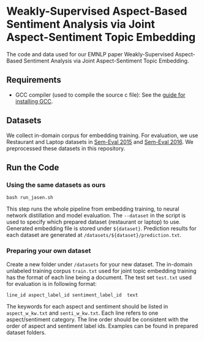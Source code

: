 # Weakly-Supervised Aspect-Based Sentiment Analysis via Joint Aspect-Sentiment Topic Embedding 

The code and data used for our EMNLP paper Weakly-Supervised Aspect-Based Sentiment Analysis via Joint Aspect-Sentiment Topic Embedding.

## Requirements

* GCC compiler (used to compile the source c file): See the [guide for installing GCC](https://gcc.gnu.org/wiki/InstallingGCC).

## Datasets

We collect in-domain corpus for embedding training. For evaluation, we use Restaurant and Laptop datasets in [Sem-Eval 2015](http://alt.qcri.org/semeval2015/task12/) and [Sem-Eval 2016](http://alt.qcri.org/semeval2016/task5/). We preprocessed these datasets in this repository.

## Run the Code

### Using the same datasets as ours
```
bash run_jasen.sh
```
This step runs the whole pipeline from embedding training, to neural network distillation and model evaluation. The ``--dataset`` in the script is used to specify which prepared dataset (restaurant or laptop) to use. Generated embedding file is stored under ``${dataset}``.
Prediction results for each dataset are generated at ``/datasets/${dataset}/prediction.txt``.

### Preparing your own dataset
Create a new folder under ``/datasets`` for your new dataset. The in-domain unlabeled training corpus ``train.txt`` used for joint topic embedding training has the format of each line being a document. The test set ``test.txt`` used for evaluation is in following format:
```
line_id	aspect_label_id	sentiment_label_id	text
```
The keywords for each aspect and sentiment should be listed in ``aspect_w_kw.txt`` and ``senti_w_kw.txt``. Each line refers to one aspect/sentiment category. The line order should be consistent with the order of aspect and sentiment label ids. Examples can be found in prepared dataset folders.



